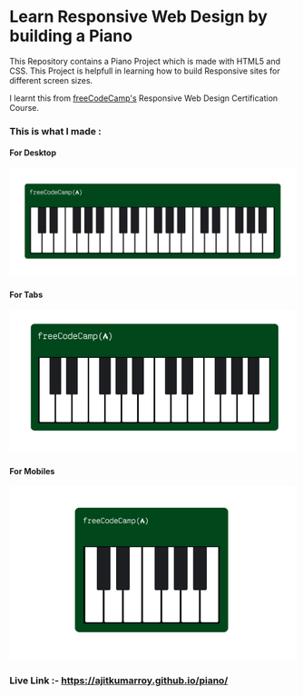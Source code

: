# Learn Responsive Web Design by building a Piano 

This Repository contains a Piano Project which is made with HTML5 and CSS. This Project is helpfull in learning how to build Responsive sites for different screen sizes.

I learnt this from [freeCodeCamp's](https://www.freeCodeCamp.com) Responsive Web Design Certification Course.

### This is what I made :

#### For Desktop
![Piano](image.png)

#### For Tabs
![Piano](image-1.png)

#### For Mobiles
![Piano](image-2.png)


### Live Link :- https://ajitkumarroy.github.io/piano/